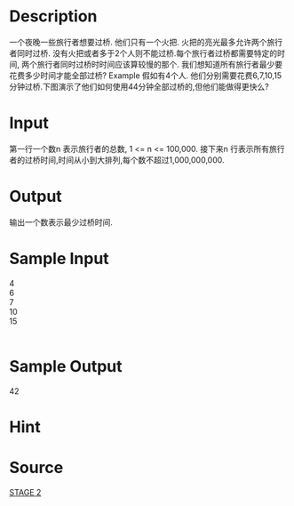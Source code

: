 
# Description

<div class="content">一个夜晚一些旅行者想要过桥. 他们只有一个火把. 火把的亮光最多允许两个旅行者同时过桥. 没有火把或者多于2个人则不能过桥.每个旅行者过桥都需要特定的时间, 两个旅行者同时过桥时时间应该算较慢的那个. 我们想知道所有旅行者最少要花费多少时间才能全部过桥?
Example
假如有4个人. 他们分别需要花费6,7,10,15分钟过桥.下图演示了他们如何使用44分钟全部过桥的,但他们能做得更快么? 
 

</div>

# Input

<div class="content">第一行一个数n 表示旅行者的总数, 1 &lt;= n &lt;= 100,000. 接下来n 行表示所有旅行者的过桥时间,时间从小到大排列,每个数不超过1,000,000,000. 
</div>

# Output

<div class="content">输出一个数表示最少过桥时间. 
</div>

# Sample Input

<div class="content"><span class="sampledata">4<br/>
6<br/>
7<br/>
10<br/>
15<br/>
<br/>
</span></div>

# Sample Output

<div class="content"><span class="sampledata">42<br/>
</span></div>

# Hint

<div class="content"><p></p></div>

# Source

<div class="content"><p><a href="problemset.php?search=STAGE 2">STAGE 2</a></p></div>

